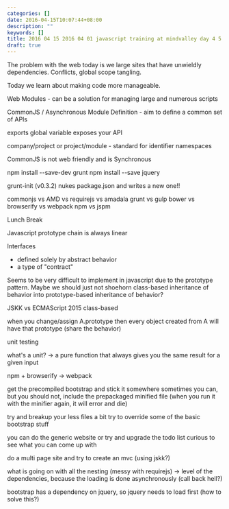 ```yaml
---
categories: []
date: 2016-04-15T10:07:44+08:00
description: ""
keywords: []
title: 2016 04 15 2016 04 01 javascript training at mindvalley day 4 5
draft: true
---
```


The problem with the web today is we large sites that have unwieldly dependencies. Conflicts, global scope tangling.

Today we learn about making code more manageable.

Web Modules - can be a solution for managing large and numerous scripts

CommonJS / Asynchronous Module Definition - aim to define a common set of APIs

exports global variable exposes your API

company/project or project/module - standard for identifier namespaces

CommonJS is not web friendly and is Synchronous




npm install --save-dev grunt
npm install --save jquery


grunt-init (v0.3.2) nukes package.json and writes a new one!!

commonjs vs AMD vs requirejs vs amadala
grunt vs gulp
bower vs browserify vs webpack
npm vs jspm


Lunch Break


Javascript prototype chain is always linear

Interfaces

* defined solely by abstract behavior
* a type of "contract"

Seems to be very difficult to implement in javascript due to the prototype pattern. Maybe we should just not shoehorn class-based inheritance of behavior into prototype-based inheritance of behavior?

JSKK vs ECMAScript 2015 class-based

when you change/assign A.prototype then every object created from A will have that prototype (share the behavior)





unit testing

what's a unit? -> a pure function that always gives you the same result for a given input



npm + browserify -> webpack



get the precompiled bootstrap and stick it somewhere
sometimes you can, but you should not, include the prepackaged minified file (when you run it with the minifier again, it will error and die)

try and breakup your less files a bit
try to override some of the basic bootstrap stuff

you can do the generic website or try and upgrade the todo list
curious to see what you can come up with

do a multi page site and try to create an mvc (using jskk?)

what is going on with all the nesting (messy with requirejs) -> level of the dependencies, because the loading is done asynchronously (call back hell?)

bootstrap has a dependency on jquery, so jquery needs to load first (how to solve this?)